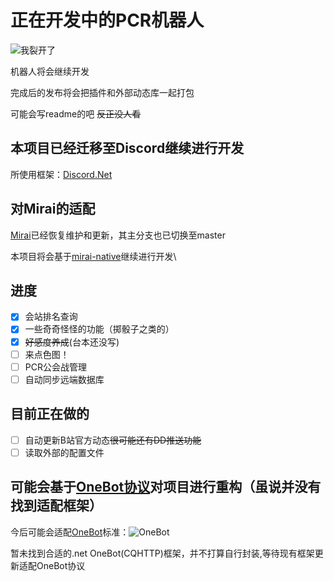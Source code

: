 # 正在开发中的PCR机器人

![我裂开了](https://i.loli.net/2020/08/16/gm6WAdRyEvThZUG.gif)

机器人将会继续开发

完成后的发布将会把插件和外部动态库一起打包

可能会写readme的吧 ~~反正没人看~~

## 本项目已经迁移至Discord继续进行开发

所使用框架：[Discord.Net](https://github.com/discord-net/Discord.Net)

## 对Mirai的适配

[Mirai](https://github.com/mamoe/mirai)已经恢复维护和更新，其主分支也已切换至master

本项目将会基于[mirai-native](https://github.com/iTXTech/mirai-native)继续进行开发\

## 进度

- [x] 会站排名查询
- [x] 一些奇奇怪怪的功能（掷骰子之类的）
- [x] ~~好感度养成~~(台本还没写)
- [ ] 来点色图！
- [ ] PCR公会战管理
- [ ] 自动同步远端数据库

## 目前正在做的

- [ ] 自动更新B站官方动态~~很可能还有DD推送功能~~
- [ ] 读取外部的配置文件

## 可能会基于[OneBot协议](https://github.com/howmanybots/onebot)对项目进行重构（虽说并没有找到适配框架）

今后可能会适配[OneBot](https://github.com/howmanybots/onebot)标准：![OneBot](https://img.shields.io/static/v1?label=OneBot&message=v11&color=blueviolet&style=for-the-badge)

暂未找到合适的.net OneBot(CQHTTP)框架，并不打算自行封装,等待现有框架更新适配OneBot协议

